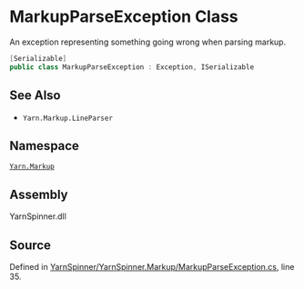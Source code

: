 # MarkupParseException Class

An exception representing something going wrong when parsing markup.


```csharp
[Serializable]
public class MarkupParseException : Exception, ISerializable
```



## See Also
* `Yarn.Markup.LineParser`
## Namespace
[`Yarn.Markup`](/api/csharp/yarn.markup/README.md)

## Assembly
YarnSpinner.dll

## Source
Defined in [YarnSpinner/YarnSpinner.Markup/MarkupParseException.cs](https://github.com/YarnSpinnerTool/YarnSpinner//blob/develop/YarnSpinner/YarnSpinner.Markup/MarkupParseException.cs#L35), line 35.

